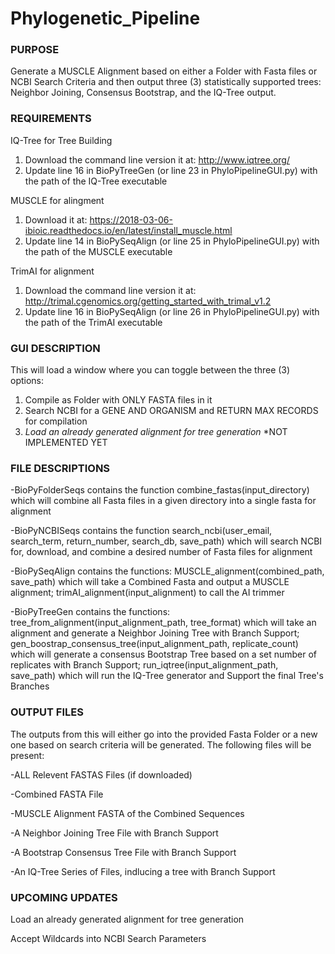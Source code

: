 # Phylogenetic_Pipeline
### PURPOSE

Generate a MUSCLE Alignment based on either a Folder with Fasta files or NCBI Search Criteria and then output three (3) statistically supported trees: Neighbor Joining, Consensus Bootstrap, and the IQ-Tree output.


### REQUIREMENTS

IQ-Tree for Tree Building
1) Download the command line version it at: http://www.iqtree.org/
2) Update line 16 in BioPyTreeGen (or line 23 in PhyloPipelineGUI.py)  with the path of the IQ-Tree executable

MUSCLE for alingment
1) Download it at: https://2018-03-06-ibioic.readthedocs.io/en/latest/install_muscle.html
2) Update line 14 in BioPySeqAlign (or line 25 in PhyloPipelineGUI.py) with the path of the MUSCLE executable

TrimAI for alignment
1) Download the command line version it at: http://trimal.cgenomics.org/getting_started_with_trimal_v1.2
2) Update line 16 in BioPySeqAlign (or line 26 in PhyloPipelineGUI.py)  with the path of the TrimAI executable

### GUI DESCRIPTION

This will load a window where you can toggle between the three (3) options:
1) Compile as Folder with ONLY FASTA files in it
2) Search NCBI for a GENE AND ORGANISM and RETURN MAX RECORDS for compilation
3) *Load an already generated alignment for tree generation*
*NOT IMPLEMENTED YET

### FILE DESCRIPTIONS

-BioPyFolderSeqs contains the function combine_fastas(input_directory) which will combine all Fasta files in a given directory into a single fasta for alignment

-BioPyNCBISeqs contains the function search_ncbi(user_email, search_term, return_number, search_db, save_path) which will search NCBI for, download, and combine a desired number of Fasta files for alignment

-BioPySeqAlign contains the functions:
MUSCLE_alignment(combined_path, save_path) which will take a Combined Fasta and output a MUSCLE alignment;
trimAI_alignment(input_alignment) to call the AI trimmer

-BioPyTreeGen contains the functions:
tree_from_alignment(input_alignment_path, tree_format) which will take an alignment and generate a Neighbor Joining Tree with Branch Support;
gen_boostrap_consensus_tree(input_alignment_path, replicate_count) which will generate a consensus Bootstrap Tree based on a set number of replicates with Branch Support;
run_iqtree(input_alignment_path, save_path) which will run the IQ-Tree generator and Support the final Tree's Branches


### OUTPUT FILES

The outputs from this will either go into the provided Fasta Folder or a new one based on search criteria will be generated.
The following files will be present:

-ALL Relevent FASTAS Files (if downloaded)

-Combined FASTA File

-MUSCLE Alignment FASTA of the Combined Sequences

-A Neighbor Joining Tree File with Branch Support

-A Bootstrap Consensus Tree File with Branch Support

-An IQ-Tree Series of Files, indlucing a tree with Branch Support


### UPCOMING UPDATES

Load an already generated alignment for tree generation

Accept Wildcards into NCBI Search Parameters
